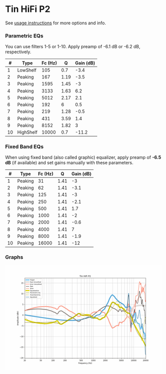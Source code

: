 # Tin HiFi P2
See [usage instructions](https://github.com/jaakkopasanen/AutoEq#usage) for more options and info.

### Parametric EQs
You can use filters 1-5 or 1-10. Apply preamp of -6.1 dB or -6.2 dB, respectively.

|   # | Type      |   Fc (Hz) |    Q |   Gain (dB) |
|-----|-----------|-----------|------|-------------|
|   1 | LowShelf  |       105 | 0.7  |        -3.4 |
|   2 | Peaking   |       167 | 1.19 |        -3.5 |
|   3 | Peaking   |      1595 | 1.45 |        -3   |
|   4 | Peaking   |      3133 | 1.63 |         6.2 |
|   5 | Peaking   |      5012 | 2.17 |         2.1 |
|   6 | Peaking   |       192 | 6    |         0.5 |
|   7 | Peaking   |       219 | 1.28 |        -0.5 |
|   8 | Peaking   |       431 | 3.59 |         1.4 |
|   9 | Peaking   |      8152 | 1.82 |         3   |
|  10 | HighShelf |     10000 | 0.7  |       -11.2 |

### Fixed Band EQs
When using fixed band (also called graphic) equalizer, apply preamp of **-6.5 dB** (if available) and set gains manually with these parameters.

|   # | Type    |   Fc (Hz) |    Q |   Gain (dB) |
|-----|---------|-----------|------|-------------|
|   1 | Peaking |        31 | 1.41 |        -3   |
|   2 | Peaking |        62 | 1.41 |        -3.1 |
|   3 | Peaking |       125 | 1.41 |        -3   |
|   4 | Peaking |       250 | 1.41 |        -2.1 |
|   5 | Peaking |       500 | 1.41 |         1.7 |
|   6 | Peaking |      1000 | 1.41 |        -2   |
|   7 | Peaking |      2000 | 1.41 |        -0.6 |
|   8 | Peaking |      4000 | 1.41 |         7   |
|   9 | Peaking |      8000 | 1.41 |        -1.9 |
|  10 | Peaking |     16000 | 1.41 |       -12   |

### Graphs
![](./Tin%20HiFi%20P2.png)
